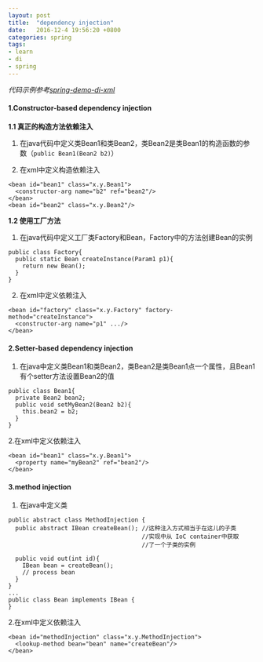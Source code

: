 ```yaml
---
layout: post
title:  "dependency injection"
date:   2016-12-4 19:56:20 +0800
categories: spring
tags:
- learn
- di
- spring
---
```


*代码示例参考<a href='https://github.com/liuweiii/spring-demo-di-xml'>spring-demo-di-xml</a>*

#### 1.Constructor-based dependency injection

**1.1 真正的构造方法依赖注入**

1. 在java代码中定义类Bean1和类Bean2，类Bean2是类Bean1的构造函数的参数（`public Bean1(Bean2 b2)`）

2. 在xml中定义构造依赖注入

```
<bean id="bean1" class="x.y.Bean1">
  <constructor-arg name="b2" ref="bean2"/>
</bean>
<bean id="bean2" class="x.y.Bean2"/>
```

**1.2 使用工厂方法**

1. 在java代码中定义工厂类Factory和Bean，Factory中的方法创建Bean的实例

```
public class Factory{
  public static Bean createInstance(Param1 p1){
    return new Bean();
  }
}
```

2. 在xml中定义依赖注入

```
<bean id="factory" class="x.y.Factory" factory-method="createInstance">
  <constructor-arg name="p1" .../>
</bean>
```

#### 2.Setter-based dependency injection

1. 在java中定义类Bean1和类Bean2，类Bean2是类Bean1点一个属性，且Bean1有个setter方法设置Bean2的值

```
public class Bean1{
  private Bean2 bean2;
  public void setMyBean2(Bean2 b2){
    this.bean2 = b2;
  }
}
```

2.在xml中定义依赖注入

```
<bean id="bean1" class="x.y.Bean1">
  <property name="myBean2" ref="bean2"/>
</bean>
```

#### 3.method injection

1. 在java中定义类

```
public abstract class MethodInjection {
  public abstract IBean createBean(); //这种注入方式相当于在这儿的子类
                                      //实现中从 IoC container中获取
                                      //了一个子类的实例

  public void out(int id){
    IBean bean = createBean();
    // process bean
  }
}
...
public class Bean implements IBean {
}
```

2.在xml中定义依赖注入

```
<bean id="methodInjection" class="x.y.MethodInjection">
  <lookup-method bean="bean" name="createBean"/>
</bean>
```
